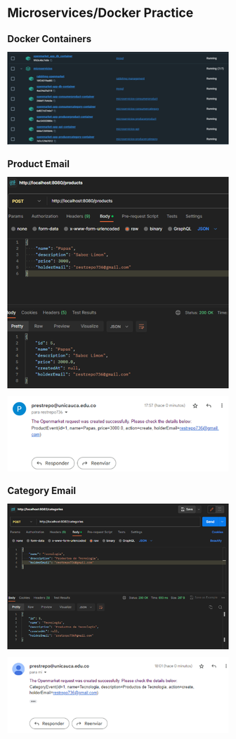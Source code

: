 # Microservices/Docker Practice

## Docker Containers

<p align="center">
  <img src="docs/docker.png">
</p>

## Product Email

<p align="center">
  <img src="docs/producthttp.png">
</p>

<p align="center">
  <img src="docs/emailproduct.png">
</p>

## Category Email

<p align="center">
  <img src="docs/categoryhttp.png">
</p>

<p align="center">
  <img src="docs/emailcategory.png">
</p>
